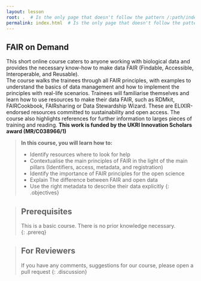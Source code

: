 ```yaml
---
layout: lesson
root: .  # Is the only page that doesn't follow the pattern /:path/index.html
permalink: index.html  # Is the only page that doesn't follow the pattern /:path/index.html
---
```

## FAIR on Demand

This short online course caters to anyone working with biological data and provides the necessary know-how to make data FAIR (Findable, Accessible, Interoperable, and Reusable).  
The course walks the trainees through all FAIR principles, with examples to understand the basics of data management and how to implement the principles with real-life scenarios. Trainees will familiarise themselves and learn how to use resources to make their data FAIR, such as RDMkit, FAIRCookbook, FAIRsharing or Data Stewardship Wizard. These are ELIXIR-endorsed resources committed to sustainability and open access. The course also highlights references for further information to larges pieces of training and reading.
**This work is funded by the UKRI Innovation Scholars award (MR/C038966/1)**

> **In this course, you will learn how to:**
> - Identify resources where to look for help
> - Contextualise the main principles of FAIR in the light of the main pillars (Identifiers, access, metadata, and registration)
> - Identify the importance of FAIR principles for the open science
> - Explain The difference between FAIR and open data
> - Use the right metadata to describe their data explicitly
{: .objectives}

> ## Prerequisites
> This is a basic course. There is no prior knowledge necessary.  
{: .prereq}

> ## For Reviewers
> If you have any comments, suggestions for our course, please open a pull request 
{: .discussion}
